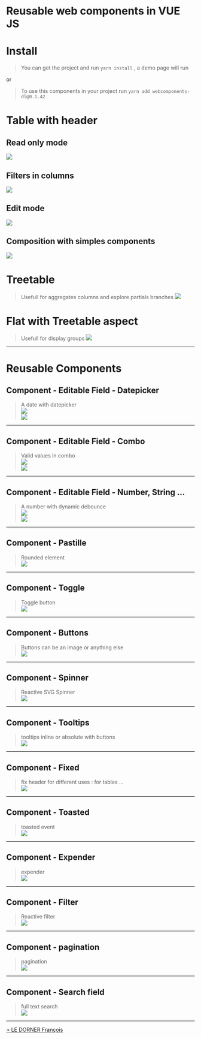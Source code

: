 # Reusable web components in VUE JS 

# Install
> You can get the project and run `yarn install` , a demo page will run

or

> To use this components in your project run 
`yarn add webcomponents-dl@0.1.42`

# Table with header 
## Read only mode
 ![](./doc/table-lecture.png?raw=true)

## Filters in columns
 ![](./doc/table-filtres.png?raw=true)

## Edit mode 
 ![](./doc/table-edition.png?raw=true)

## Composition with simples components
 ![](./doc/table-with-editable-filters.png?raw=true)

# Treetable 
> Usefull for aggregates columns and explore partials branches
![](./doc/treetable.png?raw=true)

# Flat with Treetable aspect
> Usefull for display groups
![](./doc/flatTreeTable.png?raw=true)

----------
# Reusable Components

## Component - Editable Field - Datepicker
> A date with datepicker
 <br>![](./doc/table-edition-date.png?raw=true)
 <br>![](./doc/champ-editable-date-code.png?raw=true)

----------
## Component - Editable Field - Combo
> Valid values in combo
 <br>![](./doc/champ-editable-combo.png?raw=true)
 <br>![](./doc/champ-editable-combo-code.png?raw=true)

----------
## Component - Editable Field -  Number, String ...
> A number with dynamic debounce
 <br>![](./doc/chap-editable-number.png?raw=true)
 <br>![](./doc/champ-editable-number-code.png?raw=true)

----------
## Component - Pastille
> Rounded element
 <br>![](./doc/pastille.png?raw=true)

----------
## Component - Toggle
> Toggle button
 <br>![](./doc/togglebutton.png?raw=true)

----------
## Component - Buttons
> Buttons can be an image or anything else
 <br>![](./doc/buttons.png?raw=true)
----------

## Component - Spinner
> Reactive SVG Spinner
 <br>![](./doc/spinner.png?raw=true) 

----------
## Component - Tooltips
> tooltips inline or absolute with buttons
 <br>![](./doc/tooltips.png?raw=true)
----------

## Component - Fixed 
> fix header for different uses : for tables ...
 <br>![](./doc/fixetable.png?raw=true)

----------
## Component - Toasted
> toasted event
 <br>![](./doc/toastedevent.png?raw=true)
----------

## Component - Expender
> expender 
  <br>![](./doc/expender.png?raw=true)
----------

## Component - Filter
> Reactive filter
  <br>![](./doc/filter.png?raw=true)
  
----------

## Component - pagination
> pagination
 <br>![](./doc/pagination.png?raw=true)
 
----------

## Component - Search field
> full text search 
 <br>![](./doc/fulltextSearch.png?raw=true)
----------
 [> LE DORNER François](https://www.francoisledorner.fr)